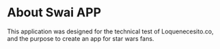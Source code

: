 # About Swai APP
This application was designed for the technical test of Loquenecesito.co, and the purpose to create an app for star wars fans.
